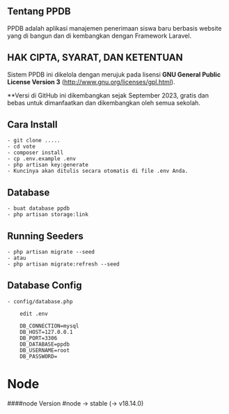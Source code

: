 ## Tentang PPDB
PPDB adalah aplikasi manajemen penerimaan siswa baru berbasis website yang di bangun dan di kembangkan dengan Framework Laravel.

## HAK CIPTA, SYARAT, DAN KETENTUAN
Sistem PPDB ini dikelola dengan merujuk pada lisensi **GNU General Public License Version 3** (http://www.gnu.org/licenses/gpl.html).

**Versi di GitHub ini dikembangkan sejak September 2023, gratis dan bebas untuk dimanfaatkan dan dikembangkan oleh semua sekolah.

## Cara Install
	- git clone .....
	- cd vote
    - composer install
	- cp .env.example .env
    - php artisan key:generate
    - Kuncinya akan ditulis secara otomatis di file .env Anda.
## Database
    - buat database ppdb
    - php artisan storage:link
## Running Seeders
    - php artisan migrate --seed
    - atau
    - php artisan migrate:refresh --seed
## Database Config
    - config/database.php
```
    edit .env
    
    DB_CONNECTION=mysql
    DB_HOST=127.0.0.1
    DB_PORT=3306
    DB_DATABASE=ppdb
    DB_USERNAME=root
    DB_PASSWORD=
```

# Node
####node Version
#node -> stable (-> v18.14.0)